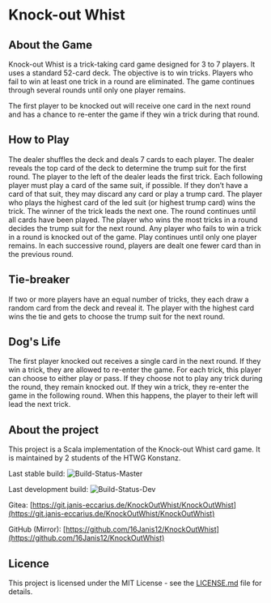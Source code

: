 # Knock-out Whist
## About the Game
Knock-out Whist is a trick-taking card game designed for 3 to 7 players. It uses a standard 52-card deck.
The objective is to win tricks. Players who fail to win at least one trick in a round are eliminated.
The game continues through several rounds until only one player remains.

The first player to be knocked out will receive one card in the next round and has a chance to re-enter the game if they win a trick during that round.

## How to Play
The dealer shuffles the deck and deals 7 cards to each player.
The dealer reveals the top card of the deck to determine the trump suit for the first round.
The player to the left of the dealer leads the first trick.
Each following player must play a card of the same suit, if possible. If they don’t have a card of that suit, they may discard any card or play a trump card.
The player who plays the highest card of the led suit (or highest trump card) wins the trick.
The winner of the trick leads the next one.
The round continues until all cards have been played.
The player who wins the most tricks in a round decides the trump suit for the next round.
Any player who fails to win a trick in a round is knocked out of the game. Play continues until only one player remains.
In each successive round, players are dealt one fewer card than in the previous round.

## Tie-breaker
If two or more players have an equal number of tricks, they each draw a random card from the deck and reveal it. The player with the highest card wins the tie and gets to choose the trump suit for the next round.

## Dog's Life
The first player knocked out receives a single card in the next round. If they win a trick, they are allowed to re-enter the game.
For each trick, this player can choose to either play or pass. If they choose not to play any trick during the round, they remain knocked out.
If they win a trick, they re-enter the game in the following round. When this happens, the player to their left will lead the next trick.

## About the project
This project is a Scala implementation of the Knock-out Whist card game. It is maintained by 2 students of the HTWG Konstanz.

Last stable build: ![Build-Status-Master](https://teamcity.janis-eccarius.de/guestAuth/app/rest/builds/buildType:(id:KnockOutWhist_BuildAndTest),branch:master/statusIcon.png)

Last development build: ![Build-Status-Dev](https://teamcity.janis-eccarius.de/guestAuth/app/rest/builds/buildType:(id:KnockOutWhist_BuildAndTest),branch:development/statusIcon.png)

Gitea: [https://git.janis-eccarius.de/KnockOutWhist/KnockOutWhist](https://git.janis-eccarius.de/KnockOutWhist/KnockOutWhist)

GitHub (Mirror): [https://github.com/16Janis12/KnockOutWhist](https://github.com/16Janis12/KnockOutWhist)


## Licence
This project is licensed under the MIT License - see the [LICENSE.md](LICENSE.md) file for details.